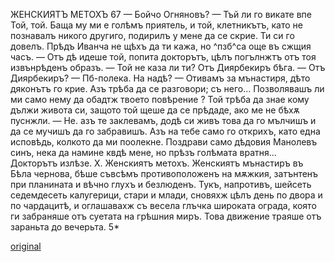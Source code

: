 ﻿ЖЕНСКИЯТЪ МЕТОХЪ
67
— Бойчо Огняновъ?
— Тъй ли го викате впе Той, той. Баща му ми е голѣмъ приятель, и той, клетникътъ, като не познавалъ никого другиго, подирилъ у мене да се скрие. Ти си го довелъ. Прѣдъ Иванча не щѣхъ да ти кажа, но ^пзб^са още въ сжщия часъ.
— Отъ дѣ идеше той, попита докторътъ, цѣлъ погълнжтъ отъ тоя извънрѣденъ образъ.
— Той не каза ли ти? Отъ Диярбекиръ бѣга.
— Отъ Диярбекиръ?
— Пб-полека. На надѣ?
— Отивамъ за мънастиря, дѣто дяконътъ го крие. Азъ трѣба да се разговори; съ него... Позволявашъ ли ми само нему да обадтж твоето повѣрение ? Той трѣба да знае кому дължи живота си, защото той щеше да се прѣдаде, ако ме не бѣхѫ пуснжли.
— Не. азъ те заклевамъ, додѣ си живъ това да го мълчишъ и да се мучишъ да го забравишъ. Азъ на тебе само го открихъ, като една исповѣдь, колкото да ми поолекне. Поздрави само дѣдовия Манолевъ синъ, нека да намине квдѣ мене, но прѣзъ голѣмата вратня...
Докторътъ излѣзе.
X.
Женскиятъ метохъ.
Женскиятъ мънастиръ въ Бѣла чернова, бѣше съвсѣмъ противоположенъ на мѫжкия, затънтенъ при планината и вѣчно глухъ и безлюденъ.
Тукъ, напротивъ, шейсеть седемдесеть калугерици, стари и млади, сновяхж цѣлъ день по двора и по чардацитѣ, и оглашавахж съ весела глъчка широката ограда, която ги забраняше отъ суетата на грѣшния миръ. Това движение траяше отъ зараньта до вечерьта.
5*

[original](images/080.jpg)